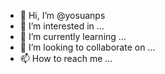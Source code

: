 - 👋 Hi, I’m @yosuanps
- 👀 I’m interested in ...
- 🌱 I’m currently learning ...
- 💞️ I’m looking to collaborate on ...
- 📫 How to reach me ...

<!---
yosuanps/yosuanps is a ✨ special ✨ repository because its `README.md` (this file) appears on your GitHub profile.
You can click the Preview link to take a look at your changes.
--->
